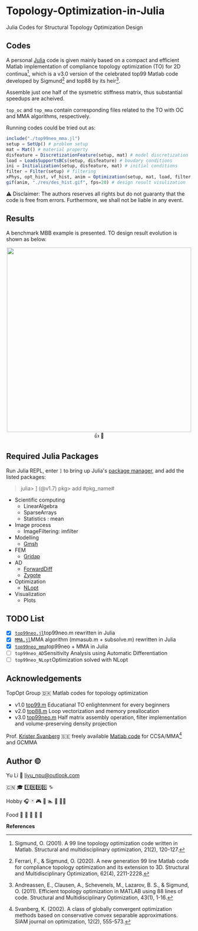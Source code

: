 # Topology-Optimization-in-Julia

Julia Codes for Structural Topology Optimization Design

## Codes

A personal [Julia](https://epubs.siam.org/doi/10.1137/141000671) code is given mainly based on a compact and efficient Matlab implementation of compliance topology optimization (TO) for 2D continua[^1], which is a v3.0 version of the celebrated $\text{top99}$ Matlab code developed by Sigmund[^2] and $\text{top88}$ by its heir[^3].

Assemble just one half of the sysmetric stiffness matrix, thus substantial speedups are acheived.

`top_oc` and `top_mma` contain corresponding files related to the TO with OC and MMA algorithms, respectively.

Running codes could be tried out as:

```julia
include("./top99neo_mma.jl")
setup = SetUp() # problem setup
mat = Mat() # material property
disfeature = DiscretizationFeature(setup, mat) # model discretization
load = LoadsSupportsBCs(setup, disfeature) # boudary conditions
ini = Initialization(setup, disfeature, mat) # initial conditions
filter = Filter(setup) # filtering
xPhys, opt_hist, vf_hist, anim = Optimization(setup, mat, load, filter, ini, disfeature) # optimization process
gif(anim, "./res/des_hist.gif", fps=20) # design result visulization
```

⚠️ Disclaimer: The authors reserves all rights but do not guaranty that the code is free from errors. Furthermore, we shall not be liable in any event.

## Results

A benchmark MBB example is presented. TO design result evolution is shown as below.

<!-- ![TO design evolution with MMA](./top_mma/res/des_hist.gif) -->

<div align=center>
<img src=./top_mma/res/des_hist.gif width="500">
👍 💯
</div>

## Required Julia Packages

Run Julia REPL, enter `]` to bring up Julia's [package manager](https://docs.julialang.org/en/v1/stdlib/Pkg/),
and add the listed packages:

> julia> ]
> (@v1.7) pkg> add #pkg_name#

- Scientific computing
  - LinearAlgebra
  - SparseArrays
  - Statistics : mean
- Image process
  - ImageFiltering: imfilter
- Modelling
  - [Gmsh](https://onlinelibrary.wiley.com/doi/10.1002/nme.2579)
- FEM
  - [Gridap](https://joss.theoj.org/papers/10.21105/joss.02520)
- AD
  - [ForwardDiff](https://arxiv.org/abs/1607.07892)
  - [Zygote](https://arxiv.org/abs/1810.07951)
- Optimization
  - [NLopt](https://github.com/stevengj/nlopt)
- Visualization
  - Plots

## TODO List

- [x] [`top99neo.jl`](./top_oc/top99neo.jl)$\text{top99neo.m}$ rewritten in Julia
- [x] [`MMA.jl`](./top_mma/MMA.jl)MMA algorithm ($\text{mmasub.m + subsolve.m}$) rewritten in Julia
- [x] [`top99neo_mma`](./top_mma/top99neo_mma.jl)$\text{top99neo +}$ MMA in Julia
- [ ] `top99neo_AD`Sensitivity Analysis using Automatic Differentiation
- [ ] `top99neo_NLopt`Optimization solved with NLopt

## Acknowledgements

TopOpt Group 🇩🇰
Matlab codes for topology optimization

- v1.0 [top99.m](https://www.topopt.mek.dtu.dk/Apps-and-software/A-99-line-topology-optimization-code-written-in-MATLAB)
    Educatianal TO enlightenment for every beginners
- v2.0 [top88.m](https://www.topopt.mek.dtu.dk/Apps-and-software/Efficient-topology-optimization-in-MATLAB)
    Loop vectorization and memory preallocation
- v3.0 [top99neo.m](https://www.topopt.mek.dtu.dk/Apps-and-software/New-99-line-topology-optimization-code-written-in-MATLAB)
   Half matrix assembly operation, filter implementation and volume-preserving density projection

Prof. [Krister Svanberg](https://people.kth.se/~krille/) 🇸🇪
freely available [Matlab code](http://www.smoptit.se/) for CCSA/MMA[^4] and GCMMA

## Author ©️

Yu Li 📧 liyu_npu@outlook.com

🇨🇳 🎓 1️⃣9️⃣9️⃣0️⃣  ♑

Hobby 🎧 🃏 🎮 🏀 🏊 🏃 🚴‍♂️

Food 🍦 🦞 🍣 🌽 🍌

**References**
[^1]:Sigmund, O. (2001). A 99 line topology optimization code written in Matlab. Structural and multidisciplinary optimization, 21(2), 120-127.
[^2]: Ferrari, F., & Sigmund, O. (2020). A new generation 99 line Matlab code for compliance topology optimization and its extension to 3D. Structural and Multidisciplinary Optimization, 62(4), 2211-2228.
[^3]:Andreassen, E., Clausen, A., Schevenels, M., Lazarov, B. S., & Sigmund, O. (2011). Efficient topology optimization in MATLAB using 88 lines of code. Structural and Multidisciplinary Optimization, 43(1), 1-16.
[^4]: Svanberg, K. (2002). A class of globally convergent optimization methods based on conservative convex separable approximations. SIAM journal on optimization, 12(2), 555-573.
